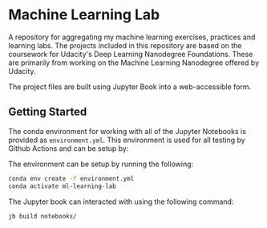 # Machine Learning Lab

A repository for aggregating my machine learning exercises, practices and learning labs. The projects included in this repository are based on the coursework for Udacity's Deep Learning Nanodegree Foundations. These are primarily from working on the Machine Learning Nanodegree offered by Udacity.

The project files are built using Jupyter Book into a web-accessible form.

## Getting Started

The conda environment for working with all of the Jupyter Notebooks is provided as `environment.yml`. This environment is used for all testing by Github Actions and can be setup by:

The environment can be setup by running the following:

```bash
conda env create -f environment.yml
conda activate ml-learning-lab
```

The Jupyter book can interacted with using the following command:

```bash
jb build notebooks/
```
